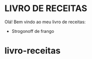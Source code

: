 # LIVRO DE RECEITAS 
Olá! Bem vindo ao meu livro de receitas:
 - Strogonoff de frango
 # livro-receitas
